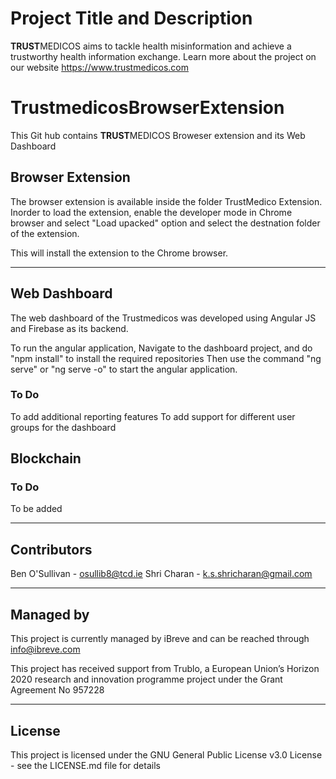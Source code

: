 # Project Title and Description
**TRUST**MEDICOS aims to tackle health misinformation and achieve a trustworthy health information exchange.
Learn more about the project on our website https://www.trustmedicos.com

# TrustmedicosBrowserExtension
This Git hub contains **TRUST**MEDICOS Broweser extension and its Web Dashboard

## Browser Extension
The browser extension is available inside the folder TrustMedico Extension.
Inorder to load the extension, enable the developer mode in Chrome browser and select "Load upacked" option and select the destnation folder of the extension.

This will install the extension to the Chrome browser.

------
## Web Dashboard

The web dashboard of the Trustmedicos was developed using Angular JS and Firebase as its backend.

To run the angular application,
Navigate to the dashboard project, and do "npm install" to install the required repositories
Then use the command "ng serve" or "ng serve -o" to start the angular application.


### To Do
To add additional reporting features
To add support for different user groups for the dashboard


## Blockchain

### To Do
To be added

------
## Contributors
Ben O'Sullivan - osullib8@tcd.ie
Shri Charan - k.s.shricharan@gmail.com

----
## Managed by
This project is currently managed by iBreve and can be reached through info@ibreve.com 

This project has received support from Trublo, a European Union’s Horizon 2020 research and innovation programme project under the Grant Agreement No 957228

---
## License
This project is licensed under the GNU General Public License v3.0 License - see the LICENSE.md file for details
